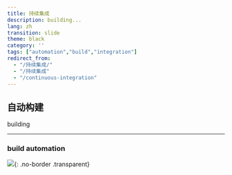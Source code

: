 ```yaml
---
title: 持续集成
description: building...
lang: zh
transition: slide
theme: black
category: ''
tags: ["automation","build","integration"]
redirect_from: 
  - "/持续集成/"
  - "/持续集成"
  - "/continuous-integration"
---
```


## 自动构建

building


----------------------------------------------------------------------------
### build automation

![](/assets/image/2017-08-28/build.svg){: .no-border .transparent}


